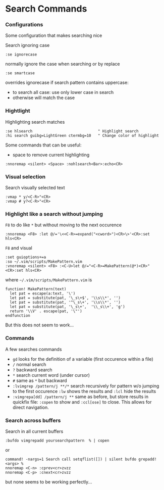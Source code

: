 # Search Commands

### Configurations

Some configuration that makes searching nice

Search ignoring case

    :se ignorecase

normally ignore the case when searching or by replace

    :se smartcase

overrides ignorecase if search pattern contains uppercase:
- to search all case: use only lower case in search
- otherwise will match the case

### Hightlight

Highlighting search matches

    :se hlsearch                             " Highlight search
    :hi search guibg=LightGreen ctermbg=10   " Change color of highlight

Some commands that can be useful:

- space to remove current highlighting

```vim
:nnoremap <silent> <Space> :nohlsearch<Bar>:echo<CR>
```



### Visual selection

Search visually selected text

```vim
:vmap * y/<C-R>"<CR>
:vmap # y?<C-R>"<CR>
```



### Highlight like a search without jumping

`F8` to do like `*` but without moving to the next occurence

```vim
:nnoremap <F8> :let @/='\<<C-R>=expand("<cword>")<CR>\>'<CR>:set hls<CR>
```

`F8` and visual

```vim
:set guioptions+=a
:so ~/.vim/scripts/MakePattern.vim
:vnoremap <silent> <F8> :<C-U>let @/="<C-R>=MakePattern(@*)<CR>"<CR>:set hls<CR>
```

where `~/.vim/scripts/MakePattern.vim` is

```vim
function! MakePattern(text)  
  let pat = escape(a:text, '\')  
  let pat = substitute(pat, '\_s\+$', '\\s\\*', '')  
  let pat = substitute(pat, '^\_s\+', '\\s\\*', '')  
  let pat = substitute(pat, '\_s\+',  '\\_s\\+', 'g')  
  return '\\V' . escape(pat, '\"')
endfunction
```

But this does not seem to work...

### Commands

A few searches commands

- `gd` looks for the definition of a variable (first occurence within a file)
- `/` normal search
- `?` backward search
- `*` search current word (under cursor)
- `#` same as `*` but backward
- `:lvimgrep /pattern/j **/*` search recursively for pattern w/o jumping to the first occurence `:lw` shows the results and `:lcl` hide the results
- `:vimgrepa[dd] /pattern/j **` same as before, but store results in quickfix file: `:copen` to show and `:ccl[ose]` to close. This allows for direct navigation.

### Search across buffers

Search in all current buffers

```vim
:bufdo vimgrepadd yoursearchpattern  % | copen
```

or

```vim
command! -nargs=1 Search call setqflist([]) | silent bufdo grepadd! <args> %
nnoremap <C-n> :cprev<cr>zvzz
nnoremap <C-p> :cnext<cr>zvzz
```

but none seems to be working perfectly...
